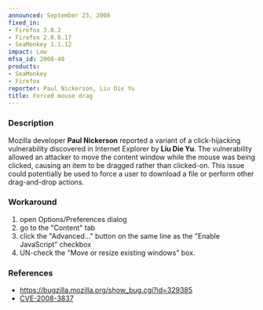 ```yaml
---
announced: September 23, 2008
fixed_in:
- Firefox 3.0.2
- Firefox 2.0.0.17
- SeaMonkey 1.1.12
impact: Low
mfsa_id: 2008-40
products:
- SeaMonkey
- Firefox
reporter: Paul Nickerson, Liu Die Yu
title: Forced mouse drag
---
```


<h3>Description</h3>

<p>Mozilla developer <strong>Paul Nickerson</strong> reported a variant of a click-hijacking vulnerability discovered in Internet Explorer by <strong>Liu Die Yu</strong>.  The vulnerability allowed an attacker to move the content window while the mouse was being clicked, causing an item to be dragged rather than clicked-on.  This issue could potentially be used to force a user to download a file or perform other drag-and-drop actions.</p>

<h3>Workaround</h3>

<ol>
  <li>open Options/Preferences dialog</li>
  <li>go to the "Content" tab</li>
  <li>click the "Advanced..." button on the same line as the "Enable JavaScript" checkbox</li>
  <li>UN-check the "Move or resize existing windows" box.</li>
</ol>

<h3>References</h3>

<ul>
  <li><a href="https://bugzilla.mozilla.org/show_bug.cgi?id=329385">
      https://bugzilla.mozilla.org/show_bug.cgi?id=329385</a></li>
  <li><a class="ex-ref" href="http://cve.mitre.org/cgi-bin/cvename.cgi?name=CVE-2008-3837">
      CVE-2008-3837</a></li>
</ul>



